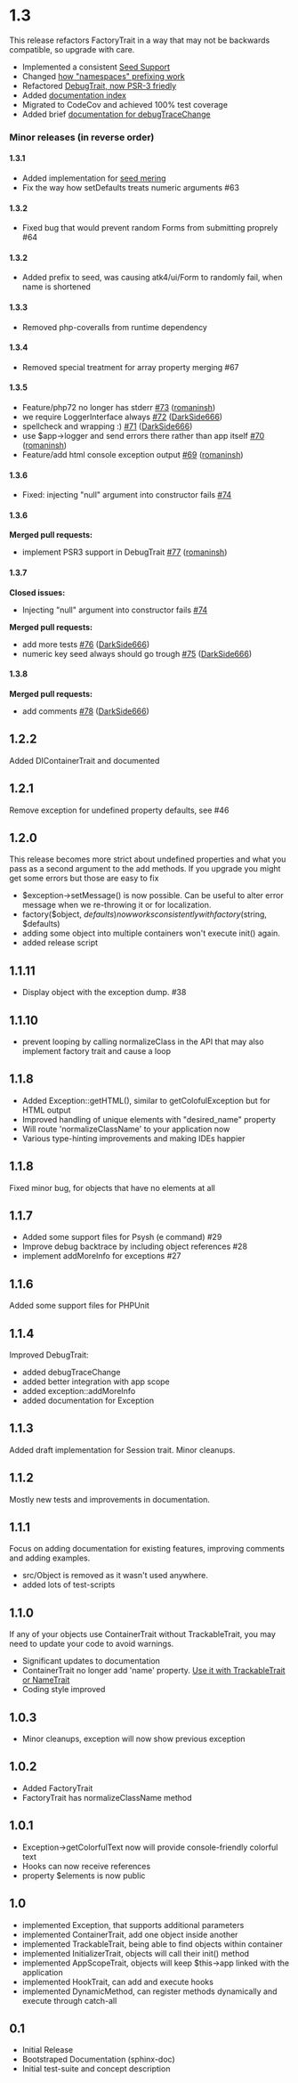 # 1.3

This release refactors FactoryTrait in a way that may not be backwards compatible, so upgrade with care.

 - Implemented a consistent [Seed Support](http://agile-core.readthedocs.io/en/develop/factory.html#seed)
 - Changed [how "namespaces" prefixing work](http://agile-core.readthedocs.io/en/develop/factory.html#namespace)
 - Refactored [DebugTrait, now PSR-3 friedly](http://agile-core.readthedocs.io/en/develop/debug.html)
 - Added [documentation index](http://agile-core.readthedocs.io/en/develop/index.html)
 - Migrated to CodeCov and achieved 100% test coverage
 - Added brief [documentation for debugTraceChange](http://agile-core.readthedocs.io/en/develop/debug.html#debugtracechange)

### Minor releases (in reverse order)

#### 1.3.1

- Added implementation for [seed mering](http://agile-core.readthedocs.io/en/develop/factory.html#seed-merging)
- Fix the way how setDefaults treats numeric arguments #63

#### 1.3.2

- Fixed bug that would prevent random Forms from submitting proprely #64

#### 1.3.2

- Added prefix to seed, was causing atk4/ui/Form to randomly fail, when name is shortened

#### 1.3.3

- Removed php-coveralls from runtime dependency

#### 1.3.4

- Removed special treatment for array property merging #67

#### 1.3.5

- Feature/php72 no longer has stderr [\#73](https://github.com/atk4/core/pull/73) ([romaninsh](https://github.com/romaninsh))
- we require LoggerInterface always [\#72](https://github.com/atk4/core/pull/72) ([DarkSide666](https://github.com/DarkSide666))
- spellcheck and wrapping :\) [\#71](https://github.com/atk4/core/pull/71) ([DarkSide666](https://github.com/DarkSide666))
- use $app-\>logger and send errors there rather than app itself [\#70](https://github.com/atk4/core/pull/70) ([romaninsh](https://github.com/romaninsh))
- Feature/add html console exception output [\#69](https://github.com/atk4/core/pull/69) ([romaninsh](https://github.com/romaninsh))

#### 1.3.6

- Fixed: injecting "null" argument into constructor fails [\#74](https://github.com/atk4/core/issues/74)

#### 1.3.6

**Merged pull requests:**

- implement PSR3 support in DebugTrait [\#77](https://github.com/atk4/core/pull/77) ([romaninsh](https://github.com/romaninsh))

#### 1.3.7

**Closed issues:**

- Injecting "null" argument into constructor fails [\#74](https://github.com/atk4/core/issues/74)

**Merged pull requests:**

- add more tests [\#76](https://github.com/atk4/core/pull/76) ([DarkSide666](https://github.com/DarkSide666))
- numeric key seed always should go trough [\#75](https://github.com/atk4/core/pull/75) ([DarkSide666](https://github.com/DarkSide666))

#### 1.3.8

**Merged pull requests:**

- add comments [\#78](https://github.com/atk4/core/pull/78) ([DarkSide666](https://github.com/DarkSide666))

## 1.2.2

Added DIContainerTrait and documented

## 1.2.1

Remove exception for undefined property defaults, see #46

## 1.2.0

This release becomes more strict about undefined properties and what you pass as a second argument
to the add methods. If you upgrade you might get some errors but those are easy to fix

 - $exception->setMessage() is now possible. Can be useful to alter error message when we re-throwing it or for localization.
 - factory($object, $defaults) now works consistently with factory($string, $defaults)
 - adding some object into multiple containers won't execute init() again.
 - added release script

## 1.1.11

- Display object with the exception dump. #38 

## 1.1.10

 - prevent looping by calling normalizeClass in the API that may also
   implement factory trait and cause a loop

## 1.1.8

 - Added Exception::getHTML(), similar to getColofulException but for
   HTML output
 - Improved handling of unique elements with "desired_name" property
 - Will route 'normalizeClassName' to your application now
 - Various type-hinting improvements and making IDEs happier

## 1.1.8

Fixed minor bug, for objects that have no elements at all

## 1.1.7

 - Added some support files for Psysh (e command) #29
 - Improve debug backtrace by including object references #28
 - implement addMoreInfo for exceptions #27

## 1.1.6

Added some support files for PHPUnit

## 1.1.4

Improved DebugTrait:

 - added debugTraceChange
 - added better integration with app scope
 - added exception::addMoreInfo
 - added documentation for Exception

## 1.1.3

Added draft implementation for Session trait. Minor cleanups.

## 1.1.2

Mostly new tests and improvements in documentation.

## 1.1.1

Focus on adding documentation for existing features, improving comments
and adding examples. 
* src/Object is removed as it wasn't used anywhere.
* added lots of test-scripts

## 1.1.0

If any of your objects use ContainerTrait without TrackableTrait, you may need to update
your code to avoid warnings.

* Significant updates to documentation
* ContainerTrait no longer add 'name' property. [Use it with TrackableTrait or NameTrait](http://agile-core.readthedocs.io/en/develop/container.html?highlight=nametrait#name-trait)
* Coding style improved

## 1.0.3

* Minor cleanups, exception will now show previous exception

## 1.0.2

* Added FactoryTrait
* FactoryTrait has normalizeClassName method

## 1.0.1

* Exception->getColorfulText now will provide console-friendly colorful text
* Hooks can now receive references
* property $elements is now public

## 1.0

* implemented Exception, that supports additional parameters
* implemented ContainerTrait, add one object inside another
* implemented TrackableTrait, being able to find objects within container
* implemented InitializerTrait, objects will call their init() method
* implemented AppScopeTrait, objects will keep $this->app linked with the application
* implemented HookTrait, can add and execute hooks
* implemented DynamicMethod, can register methods dynamically and execute through catch-all

## 0.1

* Initial Release
* Bootstraped Documentation (sphinx-doc)
* Initial test-suite and concept description
